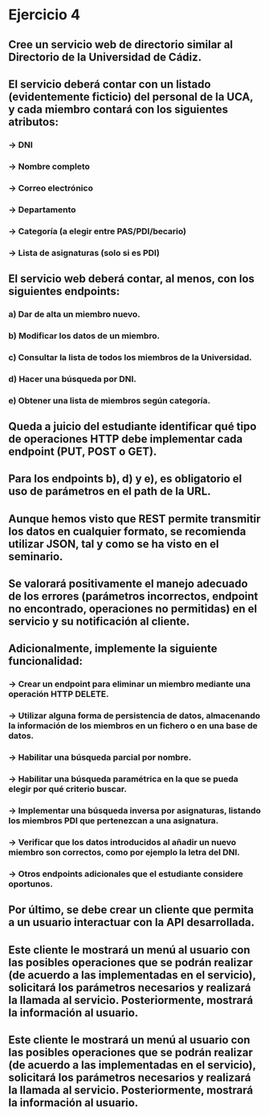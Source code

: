 # Ejercicio 4
## Cree un servicio web de directorio similar al Directorio de la Universidad de Cádiz.

## El servicio deberá contar con un listado (evidentemente ficticio) del personal de la UCA, y cada miembro contará con los siguientes atributos:

### → DNI
### → Nombre completo
### → Correo electrónico
### → Departamento
### → Categoría (a elegir entre PAS/PDI/becario)
### → Lista de asignaturas (solo si es PDI)

## El servicio web deberá contar, al menos, con los siguientes endpoints:

### a) Dar de alta un miembro nuevo.

### b) Modificar los datos de un miembro.

### c) Consultar la lista de todos los miembros de la Universidad.

### d) Hacer una búsqueda por DNI.

### e) Obtener una lista de miembros según categoría.

## Queda a juicio del estudiante identificar qué tipo de operaciones HTTP debe implementar cada endpoint (PUT, POST o GET).

## Para los endpoints b), d) y e), es obligatorio el uso de parámetros en el path de la URL.

## Aunque hemos visto que REST permite transmitir los datos en cualquier formato, se recomienda utilizar JSON, tal y como se ha visto en el seminario.

## Se valorará positivamente el manejo adecuado de los errores (parámetros incorrectos, endpoint no encontrado, operaciones no permitidas) en el servicio y su notificación al cliente.

## Adicionalmente, implemente la siguiente funcionalidad:

### → Crear un endpoint para eliminar un miembro mediante una operación HTTP DELETE.

### → Utilizar alguna forma de persistencia de datos, almacenando la información de los miembros en un fichero o en una base de datos.

### → Habilitar una búsqueda parcial por nombre.

### → Habilitar una búsqueda paramétrica en la que se pueda elegir por qué criterio buscar.

### → Implementar una búsqueda inversa por asignaturas, listando los miembros PDI que pertenezcan a una asignatura.

### → Verificar que los datos introducidos al añadir un nuevo miembro son correctos, como por ejemplo la letra del DNI.

### → Otros endpoints adicionales que el estudiante considere oportunos.

## Por último, se debe crear un cliente que permita a un usuario interactuar con la API desarrollada.

## Este cliente le mostrará un menú al usuario con las posibles operaciones que se podrán realizar (de acuerdo a las implementadas en el servicio), solicitará los parámetros necesarios y realizará la llamada al servicio. Posteriormente, mostrará la información al usuario.

## Este cliente le mostrará un menú al usuario con las posibles operaciones que se podrán realizar (de acuerdo a las implementadas en el servicio), solicitará los parámetros necesarios y realizará la llamada al servicio. Posteriormente, mostrará la información al usuario.